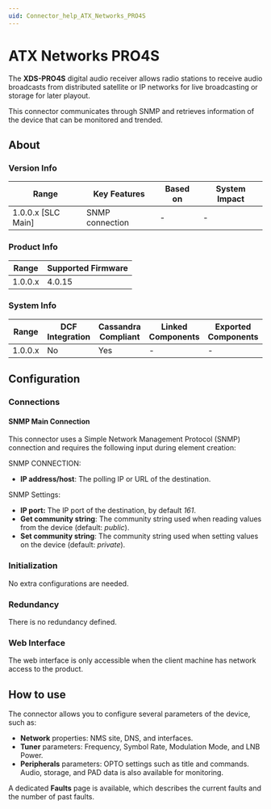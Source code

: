 ```yaml
---
uid: Connector_help_ATX_Networks_PRO4S
---
```


# ATX Networks PRO4S

The **XDS-PRO4S** digital audio receiver allows radio stations to receive audio broadcasts from distributed satellite or IP networks for live broadcasting or storage for later playout.

This connector communicates through SNMP and retrieves information of the device that can be monitored and trended.

## About

### Version Info

| Range                | Key Features     | Based on     | System Impact     |
|----------------------|------------------|--------------|-------------------|
| 1.0.0.x \[SLC Main\] | SNMP connection  | \-           | \-                |

### Product Info

| Range     | Supported Firmware     |
|-----------|------------------------|
| 1.0.0.x   | 4.0.15                 |

### System Info

| Range     | DCF Integration     | Cassandra Compliant     | Linked Components     | Exported Components     |
|-----------|---------------------|-------------------------|-----------------------|-------------------------|
| 1.0.0.x   | No                  | Yes                     | \-                    | \-                      |

## Configuration

### Connections

#### SNMP Main Connection

This connector uses a Simple Network Management Protocol (SNMP) connection and requires the following input during element creation:

SNMP CONNECTION:

- **IP address/host**: The polling IP or URL of the destination.

SNMP Settings:

- **IP port:** The IP port of the destination, by default *161*.
- **Get community string**: The community string used when reading values from the device (default: *public*).
- **Set community string**: The community string used when setting values on the device (default: *private*).

### Initialization

No extra configurations are needed.

### Redundancy

There is no redundancy defined.

### Web Interface

The web interface is only accessible when the client machine has network access to the product.

## How to use

The connector allows you to configure several parameters of the device, such as:

- **Network** properties: NMS site, DNS, and interfaces.
- **Tuner** parameters: Frequency, Symbol Rate, Modulation Mode, and LNB Power.
- **Peripherals** parameters: OPTO settings such as title and commands. Audio, storage, and PAD data is also available for monitoring.

A dedicated **Faults** page is available, which describes the current faults and the number of past faults.
